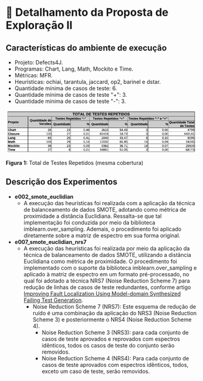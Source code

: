  # 🔬 Detalhamento da Proposta de Exploração II

## Características do ambiente de execução
- Projeto: Defects4J.
- Programas: Chart, Lang, Math, Mockito e Time.
- Métricas: MFR.
- Heurísticas: ochiai, tarantula, jaccard, op2, barinel e dstar.
- Quantidade mínima de casos de teste: 6.
- Quantidade mínima de casos de teste "+": 3.
- Quantidade mínima de casos de teste "-": 3.

![Total de Testes Repetidos](img/Tab_1_Proposta_Exploracao_II.png "Total de Testes Repetidos")

**Figura 1:** Total de Testes Repetidos (mesma cobertura)

## Descrição dos Experimentos
- **e002_smote_euclidian**
  - A execução das heurísticas foi realizada com a aplicação da técnica de balanceamento de dados SMOTE, adotando como métrica de proximidade a distância Euclidiana. Ressalta-se que tal implementação foi conduzida por meio da biblioteca imblearn.over_sampling. Ademais, o procedimento foi aplicado diretamente sobre a matriz de espectro em sua forma original.
- **e007_smote_euclidian_nrs7**
  - A execução das heurísticas foi realizada por meio da aplicação da técnica de balanceamento de dados SMOTE, utilizando a distância Euclidiana como métrica de proximidade. O procedimento foi implementado com o suporte da biblioteca imblearn.over_sampling e aplicado à matriz de espectro em um formato pré-processado, no qual foi adotado a técnica NRS7 (Noise Reduction Scheme 7) para redução de linhas de casos de teste redundantes, conforme artigo [Improving Fault Localization Using Model-domain Synthesized Failing Test Generation](https://github.com/Reinaldo-Jr-Dev/doutorado/blob/article/IEEE-Improving_Fault_Localization_Using_Model-domain_Synthesized_Failing_Test_Generation.pdf).
    - Noise Reduction Scheme 7 (NRS7): Este esquema de redução de ruído é uma combinação da aplicação do NRS3 (Noise Reduction Scheme 3) e posteriormente o NRS4 (Noise Reduction Scheme 4).
      - Noise Reduction Scheme 3 (NRS3): para cada conjunto de casos de teste aprovados e reprovados com espectros idênticos, todos os casos de teste do conjunto serão removidos.
      - Noise Reduction Scheme 4 (NRS4): Para cada conjunto de casos de teste aprovados com espectros idênticos, todos, exceto um caso de teste, serão removidos.

